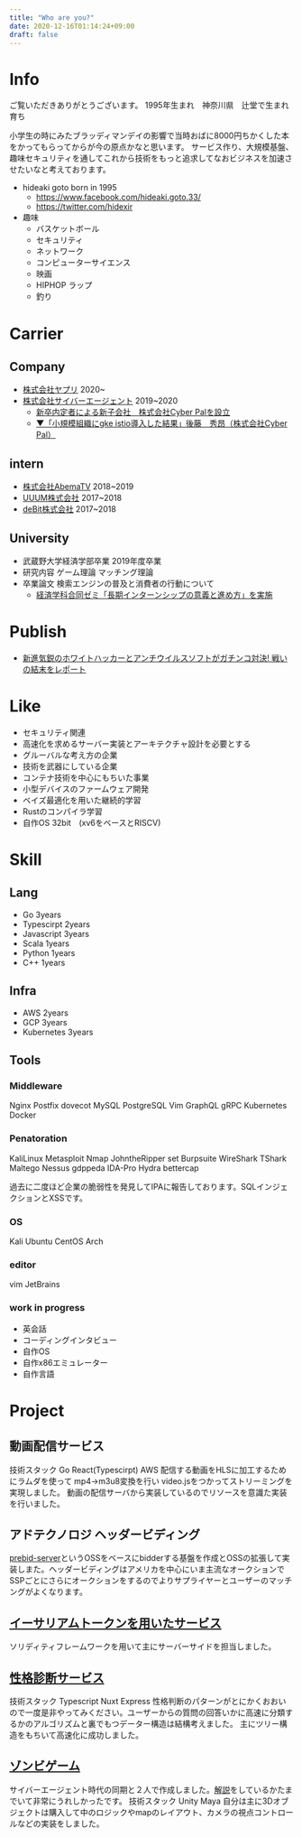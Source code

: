 ```yaml
---
title: "Who are you?"
date: 2020-12-16T01:14:24+09:00
draft: false
---
```

# Info
ご覧いただきありがとうございます。
1995年生まれ　神奈川県　辻堂で生まれ育ち

小学生の時にみたブラッディマンデイの影響で当時おばに8000円ちかくした本をかってもらってからが今の原点かなと思います。
サービス作り、大規模基盤、趣味セキュリティを通してこれから技術をもっと追求してなおビジネスを加速させたいなと考えております。


- hideaki goto born in 1995
    - https://www.facebook.com/hideaki.goto.33/
    - https://twitter.com/hidexir
- 趣味
    - バスケットボール
    - セキュリティ
    - ネットワーク
    - コンピューターサイエンス
    - 映画
    - HIPHOP ラップ
    - 釣り
# Carrier
## Company
- [株式会社ヤプリ](https://yappli.co.jp/) 2020~    
- [株式会社サイバーエージェント](https://www.cyberagent.co.jp/) 2019~2020
    - [新卒内定者による新子会社　株式会社Cyber Palを設立](https://www.cyberagent.co.jp/news/detail/id=23000)
    - [▼「小規模組織にgke istio導入した結果」後藤　秀昂（株式会社Cyber Pal）](https://cyberagent.ai/blog/pr/culture/5649/)
## intern
- [株式会社AbemaTV](https://abema.tv/) 2018~2019
- [UUUM株式会社](https://www.uuum.co.jp/) 2017~2018
- [deBit株式会社](https://debit.co.jp/) 2017~2018
## University
- 武蔵野大学経済学部卒業 2019年度卒業
- 研究内容 ゲーム理論 マッチング理論
- 卒業論文 検索エンジンの普及と消費者の行動について
    - [経済学科合同ゼミ「長期インターンシップの意義と進め方」を実施](https://www.musashino-u.ac.jp/news/20180501-03.html) 

# Publish
- [新進気鋭のホワイトハッカーとアンチウイルスソフトがガチンコ対決! 戦いの結末をレポート](https://news.mynavi.jp/kikaku/20180720-665544/)

# Like
- セキュリティ関連
- 高速化を求めるサーバー実装とアーキテクチャ設計を必要とする
- グルーバルな考え方の企業
- 技術を武器にしている企業
- コンテナ技術を中心にもちいた事業
- 小型デバイスのファームウェア開発
- ベイズ最適化を用いた継続的学習
- Rustのコンパイラ学習
- 自作OS 32bit　(xv6をベースとRISCV)

# Skill
## Lang
- Go 3years
- Typescirpt 2years
- Javascript 3years
- Scala 1years
- Python 1years
- C++ 1years

## Infra
- AWS 2years
- GCP 3years
- Kubernetes 3years

## Tools
### Middleware
Nginx Postfix dovecot MySQL PostgreSQL Vim GraphQL gRPC Kubernetes Docker

### Penatoration
KaliLinux Metasploit Nmap JohntheRipper set Burpsuite WireShark TShark Maltego Nessus gdppeda IDA-Pro Hydra bettercap

過去に二度ほど企業の脆弱性を発見してIPAに報告しております。SQLインジェクションとXSSです。

### OS
Kali Ubuntu CentOS Arch

### editor
vim JetBrains

### work in progress
- 英会話
- コーディングインタビュー
- 自作OS
- 自作x86エミュレーター
- 自作言語

# Project
## 動画配信サービス
技術スタック
Go React(Typescirpt) AWS
配信する動画をHLSに加工するためにラムダを使って mp4→m3u8変換を行い video.jsをつかってストリーミングを実現しました。
動画の配信サーバから実装しているのでリソースを意識た実装を行いました。

## アドテクノロジ ヘッダービディング
[prebid-server](https://prebid.org/product-suite/prebid-server/)というOSSをベースにbidderする基盤を作成とOSSの拡張して実装しまた。ヘッダービディングはアメリカを中心にいま主流なオークションでSSPごとにさらにオークションをするのでよりサプライヤーとユーザーのマッチングがよくなります。

## [イーサリアムトークンを用いたサービス](https://www.peace-coin.org/#!/message)
ソリディティフレームワークを用いて主にサーバーサイドを担当しました。

## [性格診断サービス](https://www.zelfium.com/ja/)
技術スタック
Typescript Nuxt Express
性格判断のパターンがとにかくおおいので一度是非やってみください。ユーザーからの質問の回答いかに高速に分類するかのアルゴリズムと裏でもつデーター構造は結構考えました。
主にツリー構造をもちいて高速化に成功しました。

## [ゾンビゲーム](https://apps.apple.com/jp/app/escape-from-uncle/id1444505240)
サイバーエージェント時代の同期と２人で作成しました。[解説](https://gameappch.com/app/?app=06132)をしているかたまでいて非常にうれしかったです。
技術スタック
Unity Maya
自分は主に3Dオブジェクトは購入して中のロジックやmapのレイアウト、カメラの視点コントロールなどの実装をしました。